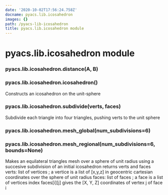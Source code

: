 ```yaml
---
date: '2020-10-02T17:56:24.758Z'
docname: pyacs.lib.icosahedron
images: {}
path: /pyacs-lib-icosahedron
title: pyacs.lib.icosahedron module
---
```


# pyacs.lib.icosahedron module


### pyacs.lib.icosahedron.distance(A, B)

### pyacs.lib.icosahedron.icosahedron()
Constructs an icosahedron on the unit-sphere


### pyacs.lib.icosahedron.subdivide(verts, faces)
Subdivide each triangle into four triangles, pushing verts to the unit sphere


### pyacs.lib.icosahedron.mesh_global(num_subdivisions=6)

### pyacs.lib.icosahedron.mesh_regional(num_subdivisions=6, bounds=None)
Makes an equilateral triangles mesh over a sphere of unit radius using a succesive subdivision 
of an initial icosahedron 
returns verts and faces
verts: list of vertices ; a vertice is a list of [x,y,z] in geocentric cartesian coordinates over the sphere of unit radius
faces: list of faces ; a face is a list of vertices index
faces[i][j] gives the [X, Y, Z] coordinates of vertex j of face i
